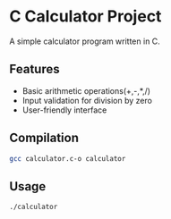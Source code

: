 # C Calculator Project

A simple calculator program written in C.

## Features
- Basic arithmetic operations(+,-,*,/)
- Input validation for division by zero
- User-friendly interface

## Compilation
```bash
gcc calculator.c-o calculator
```

## Usage
```bash
./calculator
```